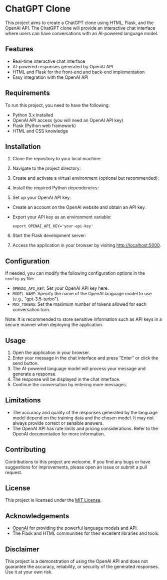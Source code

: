 # ChatGPT Clone

This project aims to create a ChatGPT clone using HTML, Flask, and the OpenAI API. The ChatGPT clone will provide an interactive chat interface where users can have conversations with an AI-powered language model.

## Features

- Real-time interactive chat interface
- AI-powered responses generated by OpenAI API
- HTML and Flask for the front-end and back-end implementation
- Easy integration with the OpenAI API

## Requirements

To run this project, you need to have the following:

- Python 3.x installed
- OpenAI API access (you will need an OpenAI API key)
- Flask (Python web framework)
- HTML and CSS knowledge

## Installation

1. Clone the repository to your local machine:


2. Navigate to the project directory:


3. Create and activate a virtual environment (optional but recommended):


4. Install the required Python dependencies:


5. Set up your OpenAI API key:
- Create an account on the OpenAI website and obtain an API key.
- Export your API key as an environment variable:

  ```
  export OPENAI_API_KEY='your-api-key'
  ```

6. Start the Flask development server:


7. Access the application in your browser by visiting [http://localhost:5000](http://localhost:5000).

## Configuration

If needed, you can modify the following configuration options in the `config.py` file:

- `OPENAI_API_KEY`: Set your OpenAI API key here.
- `MODEL_NAME`: Specify the name of the OpenAI language model to use (e.g., "gpt-3.5-turbo").
- `MAX_TOKENS`: Set the maximum number of tokens allowed for each conversation turn.

Note: It is recommended to store sensitive information such as API keys in a secure manner when deploying the application.

## Usage

1. Open the application in your browser.
2. Enter your message in the chat interface and press "Enter" or click the send button.
3. The AI-powered language model will process your message and generate a response.
4. The response will be displayed in the chat interface.
5. Continue the conversation by entering more messages.

## Limitations

- The accuracy and quality of the responses generated by the language model depend on the training data and the chosen model. It may not always provide correct or sensible answers.
- The OpenAI API has rate limits and pricing considerations. Refer to the OpenAI documentation for more information.

## Contributing

Contributions to this project are welcome. If you find any bugs or have suggestions for improvements, please open an issue or submit a pull request.

## License

This project is licensed under the [MIT License](LICENSE).

## Acknowledgements

- [OpenAI](https://openai.com/) for providing the powerful language models and API.
- The Flask and HTML communities for their excellent libraries and tools.

## Disclaimer

This project is a demonstration of using the OpenAI API and does not guarantee the accuracy, reliability, or security of the generated responses. Use it at your own risk.
